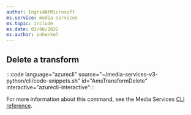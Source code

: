 ```yaml
---
author: IngridAtMicrosoft
ms.service: media-services 
ms.topic: include
ms.date: 03/08/2022
ms.author: inhenkel
---
```


<!--Delete a transform-->

## Delete a transform

:::code language="azurecli" source="~/media-services-v3-python/cli/code-snippets.sh" id="AmsTransformDelete" interactive="azurecli-interactive":::

For more information about this command, see the Media Services [CLI reference](/cli/azure/ams/transform?view=azure-cli-latest#az-ams-transform-delete).
